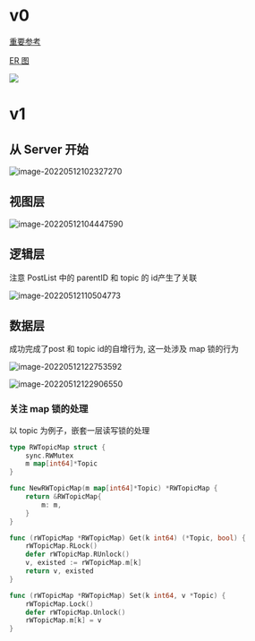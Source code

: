 # v0

[重要参考](https://juejin.cn/post/7095327443585597453#heading-12)

[ER 图](https://app.diagrams.net/#G1LZJdPQrZxJDsCtTSmlu8BvFkQWEz0B8L)

![](https://s2.loli.net/2022/05/12/wGYj5y8A1cvJE7B.png)

# v1

## 从 Server 开始

![image-20220512102327270](https://s2.loli.net/2022/05/12/oeT4lMKyShuvfwd.png)



## 视图层

![image-20220512104447590](https://s2.loli.net/2022/05/12/IWnJZ6FANYx5KLt.png)

## 逻辑层

注意 PostList 中的 parentID 和 topic 的 id产生了关联

![image-20220512110504773](https://s2.loli.net/2022/05/12/IrqC4anfgHVsvWE.png)



## 数据层

成功完成了post  和 topic id的自增行为, 这一处涉及 map 锁的行为

![image-20220512122753592](https://s2.loli.net/2022/05/12/mvfRBTxu6VjkhtL.png)



![image-20220512122906550](https://s2.loli.net/2022/05/12/t2CKABDF8WqIkG7.png)

### 关注 map 锁的处理

以 topic 为例子，嵌套一层读写锁的处理

```go
type RWTopicMap struct {
	sync.RWMutex
	m map[int64]*Topic
}

func NewRWTopicMap(m map[int64]*Topic) *RWTopicMap {
	return &RWTopicMap{
		m: m,
	}
}

func (rWTopicMap *RWTopicMap) Get(k int64) (*Topic, bool) {
	rWTopicMap.RLock()
	defer rWTopicMap.RUnlock()
	v, existed := rWTopicMap.m[k]
	return v, existed
}

func (rWTopicMap *RWTopicMap) Set(k int64, v *Topic) {
	rWTopicMap.Lock()
	defer rWTopicMap.Unlock()
	rWTopicMap.m[k] = v
}
```

